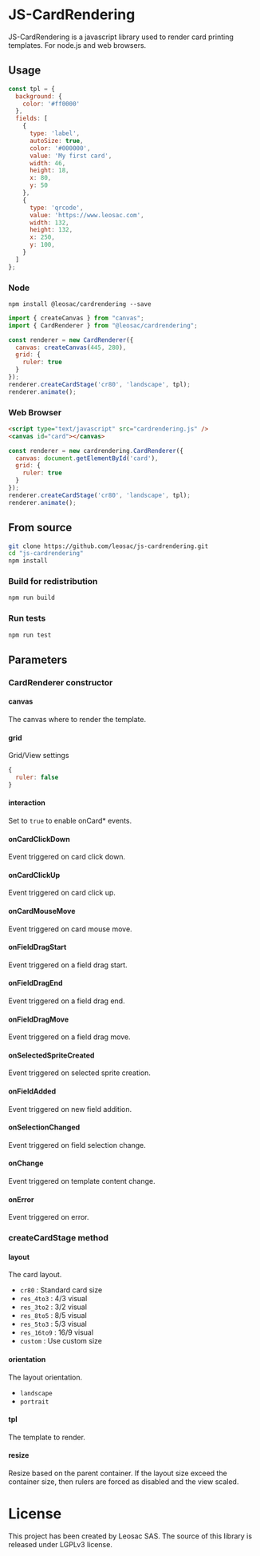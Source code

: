 # JS-CardRendering
JS-CardRendering is a javascript library used to render card printing templates.
For node.js and web browsers.

## Usage
```js
const tpl = {
  background: {
    color: '#ff0000'
  },
  fields: [
    {
      type: 'label',
      autoSize: true,
      color: '#000000',
      value: 'My first card',
      width: 46,
      height: 18,
      x: 80,
      y: 50
    },
    {
      type: 'qrcode',
      value: 'https://www.leosac.com',
      width: 132,
      height: 132,
      x: 250,
      y: 100,
    }
  ]
};
```

### Node
`npm install @leosac/cardrendering --save`

```js
import { createCanvas } from "canvas";
import { CardRenderer } from "@leosac/cardrendering";

const renderer = new CardRenderer({
  canvas: createCanvas(445, 280),
  grid: {
    ruler: true
  }
});
renderer.createCardStage('cr80', 'landscape', tpl);
renderer.animate();
```

### Web Browser
```html
<script type="text/javascript" src="cardrendering.js" />
<canvas id="card"></canvas>
```

```js
const renderer = new cardrendering.CardRenderer({
  canvas: document.getElementById('card'),
  grid: {
    ruler: true
  }
});
renderer.createCardStage('cr80', 'landscape', tpl);
renderer.animate();
```

## From source
```bash
git clone https://github.com/leosac/js-cardrendering.git
cd "js-cardrendering"
npm install
```

### Build for redistribution
```bash
npm run build
```

### Run tests
```bash
npm run test
```

## Parameters

### CardRenderer constructor

#### canvas
The canvas where to render the template.
#### grid
Grid/View settings
```js
{
  ruler: false
}
```
#### interaction
Set to `true` to enable onCard* events.
#### onCardClickDown
Event triggered on card click down.
#### onCardClickUp
Event triggered on card click up.
#### onCardMouseMove
Event triggered on card mouse move.
#### onFieldDragStart
Event triggered on a field drag start.
#### onFieldDragEnd
Event triggered on a field drag end.
#### onFieldDragMove
Event triggered on a field drag move.
#### onSelectedSpriteCreated
Event triggered on selected sprite creation.
#### onFieldAdded
Event triggered on new field addition.
#### onSelectionChanged
Event triggered on field selection change.
#### onChange
Event triggered on template content change.
#### onError
Event triggered on error.

### createCardStage method

#### layout
The card layout.
  - `cr80` : Standard card size
  - `res_4to3` : 4/3 visual
  - `res_3to2` : 3/2 visual
  - `res_8to5` : 8/5 visual
  - `res_5to3` : 5/3 visual
  - `res_16to9` : 16/9 visual
  - `custom` : Use custom size
#### orientation
The layout orientation.
 - `landscape`
 - `portrait`
#### tpl
The template to render.
#### resize
Resize based on the parent container. If the layout size exceed the container size, then rulers are forced as disabled and the view scaled.

# License
This project has been created by Leosac SAS.
The source of this library is released under LGPLv3 license.